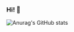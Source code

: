 ### Hi! 👋
![Anurag's GitHub stats](https://github-readme-stats.vercel.app/api?username=Kikyo-chan&show_icons=true&theme=radical)


<!--
**Kikyo-chan/Kikyo-chan** is a ✨ _special_ ✨ repository because its `README.md` (this file) appears on your GitHub profile.

Here are some ideas to get you started:

- 🔭 I’m currently working on ...
- 🌱 I’m currently learning ...
- 👯 I’m looking to collaborate on ...
- 🤔 I’m looking for help with ...
- 💬 Ask me about ...
- 📫 How to reach me: ...
- 😄 Pronouns: ...
- ⚡ Fun fact: ...
-->
